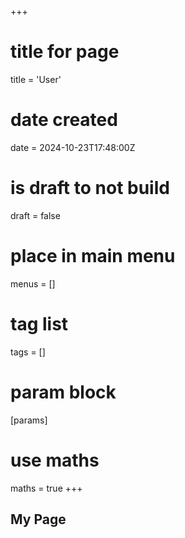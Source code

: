 +++
# title for page
title = 'User'
# date created
date = 2024-10-23T17:48:00Z
# is draft to not build
draft = false
# place in main menu
menus = []
# tag list
tags = []
# param block
[params]
# use maths
maths = true
+++

## My Page
